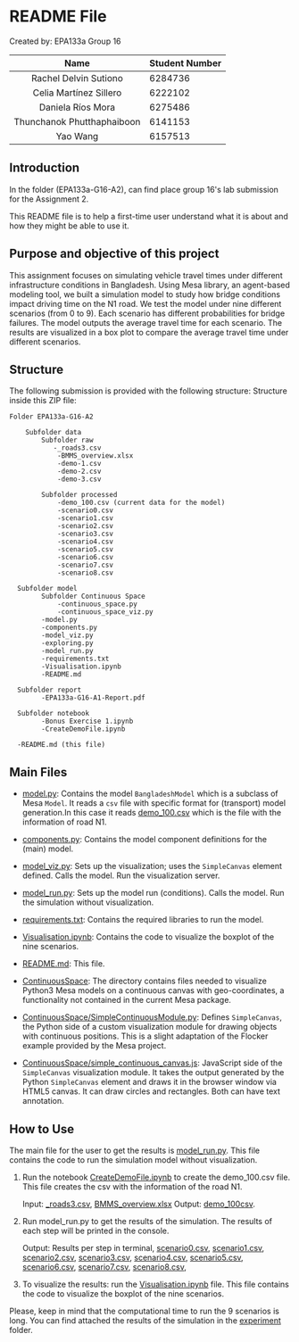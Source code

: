 # README File

Created by: EPA133a Group 16

|    Name     | Student Number |
| :---------: | :------------- |
| Rachel Delvin Sutiono | 6284736        |
|  Celia Martínez Sillero  | 6222102         |
| Daniela Ríos Mora | 6275486       |
| Thunchanok Phutthaphaiboon| 6141153        |
| Yao Wang | 6157513         |



## Introduction

In the folder (EPA133a-G16-A2),  can find place group 16's lab submission for the Assignment 2.

This README file is to help a first-time user understand what it is about and how they might be able to use it.
 

## Purpose and objective of this project

This assignment focuses on simulating vehicle travel times under different infrastructure conditions in Bangladesh. Using Mesa library, an agent-based modeling tool, we built a simulation model to study how bridge conditions impact driving time on the N1 road. 
We test the model under nine different scenarios (from 0 to 9). Each scenario has different probabilities for bridge failures. 
The model outputs the average travel time for each scenario. The results are visualized in a box plot to compare the average travel time under different scenarios.

## Structure

The following submission is provided with the following structure:
Structure inside this ZIP file: 

    Folder EPA133a-G16-A2

        Subfolder data
            Subfolder raw
               -_roads3.csv
                -BMMS_overview.xlsx
                -demo-1.csv
                -demo-2.csv
                -demo-3.csv 

            Subfolder processed
                -demo_100.csv (current data for the model)
                -scenario0.csv
                -scenario1.csv
                -scenario2.csv
                -scenario3.csv
                -scenario4.csv
                -scenario5.csv
                -scenario6.csv
                -scenario7.csv
                -scenario8.csv

      Subfolder model
            Subfolder Continuous Space
                -continuous_space.py
                -continuous_space_viz.py
            -model.py
            -components.py
            -model_viz.py
            -exploring.py
            -model_run.py
            -requirements.txt
            -Visualisation.ipynb
            -README.md

      Subfolder report
            -EPA133a-G16-A1-Report.pdf

      Subfolder notebook
            -Bonus Exercise 1.ipynb
            -CreateDemoFile.ipynb

      -README.md (this file)


## Main Files

- [model.py](model.py): Contains the model `BangladeshModel` which is a subclass of Mesa `Model`.  It reads a `csv` file with specific format for (transport) model generation.In this case it reads [demo_100.csv](demo_100.csv) which is the file with the information of road N1.

- [components.py](components.py): Contains the model component definitions for the (main) model. 

- [model_viz.py](model_viz.py): Sets up the visualization; uses the `SimpleCanvas` element defined. Calls the model. Run the visualization server.

- [model_run.py](model_run.py): Sets up the model run (conditions). Calls the model. Run the simulation without visualization.

- [requirements.txt](requirements.txt): Contains the required libraries to run the model.

- [Visualisation.ipynb](Visualisation.ipynb): Contains the code to visualize the boxplot of the nine scenarios.

- [README.md](README.md): This file.

- [ContinuousSpace](ContinuousSpace): The directory contains files needed to visualize Python3 Mesa models on a continuous canvas with geo-coordinates, a functionality not contained in the current Mesa package.

- [ContinuousSpace/SimpleContinuousModule.py](ContinuousSpace/SimpleContinuousModule.py): Defines `SimpleCanvas`, the Python side of a custom visualization module for drawing objects with continuous positions. This is a slight adaptation of the Flocker example provided by the Mesa project.

- [ContinuousSpace/simple_continuous_canvas.js](ContinuousSpace/simple_continuous_canvas.js): JavaScript side of the `SimpleCanvas` visualization module. It takes the output generated by the Python `SimpleCanvas` element and draws it in the browser window via HTML5 canvas. It can draw circles and rectangles. Both can have text annotation. 




## How to Use

The main file for the user to get the results is [model_run.py](model/model_run.py). This file contains the code to run the simulation model without visualization. 

1. Run the notebook [CreateDemoFile.ipynb](notebook/CreateDemoFile.ipynb) to create the demo_100.csv file. This file creates the csv with the information of the road N1.
 
    Input: [_roads3.csv](data/raw/_roads3.csv), [BMMS_overview.xlsx](data/raw/BMMS_overview.xlsx)
    Output:
           [demo_100csv](data/processed/demo_100.csv).

2. Run model_run.py to get the results of the simulation. The results of each step will be printed in the console. 
 
    Output:
                Results per step in terminal,
                [scenario0.csv](data/processed/scenario0.csv),
                [scenario1.csv](data/processed/scenario1.csv),
                [scenario2.csv](data/processed/scenario2.csv),
                [scenario3.csv](data/processed/scenario3.csv),
                [scenario4.csv](data/processed/scenario4.csv),
                [scenario5.csv](data/processed/scenario5.csv),
                [scenario6.csv](data/processed/scenario6.csv),
                [scenario7.csv](data/processed/scenario7.csv),
                [scenario8.csv](data/processed/scenario8.csv),

3. To visualize the results: run the [Visualisation.ipynb](model/Visualisation.ipynb) file. This file contains the code to visualize the boxplot of the nine scenarios.


Please, keep in mind that the computational time to run the 9 scenarios is long. You can find attached the results of the simulation in the [experiment](experiment) folder. 





